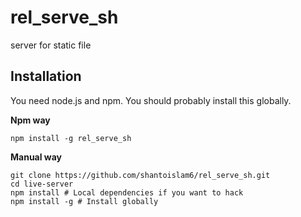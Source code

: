 # rel_serve_sh
server for static file

Installation
------------

You need node.js and npm. You should probably install this globally.

**Npm way**

	npm install -g rel_serve_sh

**Manual way**

	git clone https://github.com/shantoislam6/rel_serve_sh.git
	cd live-server
	npm install # Local dependencies if you want to hack
	npm install -g # Install globally